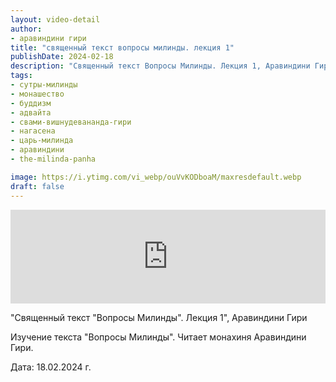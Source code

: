 ```yaml
---
layout: video-detail
author:
- аравиндини гири
title: "священный текст вопросы милинды. лекция 1"
publishDate: 2024-02-18
description: "Священный текст Вопросы Милинды. Лекция 1, Аравиндини Гири  Изучение текста Вопросы Милинды. Читает монахиня Аравиндини Гири.    Дата  18.02.2024 г."
tags: 
- сутры-милинды
- монашество
- буддизм
- адвайта
- свами-вишнудевананда-гири
- нагасена
- царь-милинда
- аравиндини
- the-milinda-panha

image: https://i.ytimg.com/vi_webp/ouVvKODboaM/maxresdefault.webp
draft: false
---
```


<iframe width="100%" src="https://www.youtube.com/embed/ouVvKODboaM" frameborder="0" allowfullscreen=""></iframe> 

 "Священный текст "Вопросы Милинды". Лекция 1", Аравиндини Гири

 Изучение текста "Вопросы Милинды". Читает монахиня Аравиндини Гири.  

  
 Дата: 18.02.2024 г.

  

 